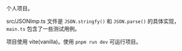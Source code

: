 个人项目。

src/JSONImp.ts 文件是 `JSON.stringfy()` 和 `JSON.parse()` 的具体实现，`main.ts` 包含了一些测试用例。

项目使用 vite(vanilla)。使用 `pnpm run dev` 可运行项目。





